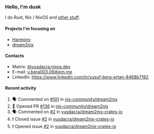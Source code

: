 ### Hello, I'm dusk

I do Rust, Nix / NixOS and [other stuff](https://yusdacra.gitlab.io/about).

#### Projects I'm focusing on

- [Harmony](https://harmonyapp.io)
- [dream2nix](https://github.com/nix-community/dream2nix)

#### Contacts

- Matrix: [@yusdacra:nixos.dev](https://matrix.to/#/@yusdacra:nixos.dev)
- E-mail: y.bera003.06@pm.me
- LinkedIn: https://www.linkedin.com/in/yusuf-bera-ertan-8468b7192

#### Recent activity

<!--START_SECTION:activity-->
1. 🗣 Commented on [#101](https://github.com/nix-community/dream2nix/issues/101) in [nix-community/dream2nix](https://github.com/nix-community/dream2nix)
2. 💪 Opened PR [#136](https://github.com/nix-community/dream2nix/pull/136) in [nix-community/dream2nix](https://github.com/nix-community/dream2nix)
3. 🗣 Commented on [#2](https://github.com/yusdacra/dream2nix-crates-io/issues/2) in [yusdacra/dream2nix-crates-io](https://github.com/yusdacra/dream2nix-crates-io)
4. ❗️ Closed issue [#2](https://github.com/yusdacra/dream2nix-crates-io/issues/2) in [yusdacra/dream2nix-crates-io](https://github.com/yusdacra/dream2nix-crates-io)
5. ❗️ Opened issue [#2](https://github.com/yusdacra/dream2nix-crates-io/issues/2) in [yusdacra/dream2nix-crates-io](https://github.com/yusdacra/dream2nix-crates-io)
<!--END_SECTION:activity-->

